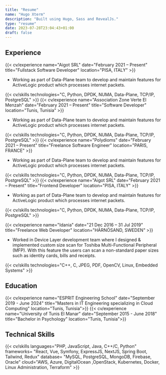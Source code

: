```yaml
---
title: "Resume"
name: "Hugo Xterm"
description: "Built using Hugo, Sass and RevealJs."
type: "resume"
date: 2023-07-28T23:04:43+01:00
draft: false
---
```


<!-- +++
title = "CV"
name = "Hugo Xterm"
description = """Built using Hugo, Sass and RevealJs."""
type = "cv"

[contact]
  phone = "+91 1234"
  email = "your[at]email[dot]com"
+++ -->
<!-- ---
title : "CV"
name : "Hugo Xterm"
description : """Built using Hugo, Sass and RevealJs."""
type : "cv"

[contact]
  phone = "+91 1234"
  email = "your[at]email[dot]com"
--- -->

## Experience

{{< cv/experience
    name="Aigot SRL"
    date="February 2021 – Present"
    title="Fullstack Software Developer"
    location="PISA, ITALY" >}}

- Working as part of Data-Plane team to develop and maintain features for
  ActiveLogic product which processes internet packets.

{{< cv/skills
    technologies="C, Python, DPDK, NUMA, Data-Plane, TCP/IP, PostgreSQL" >}}
{{< cv/experience
    name="Association Zone Verte El Menzah"
    date="February 2021 – Present"
    title="Software Developer"
    location="Tunis, Tunisia" >}}

- Working as part of Data-Plane team to develop and maintain features for
  ActiveLogic product which processes internet packets.

{{< cv/skills
    technologies="C, Python, DPDK, NUMA, Data-Plane, TCP/IP, PostgreSQL" >}}
{{< cv/experience
    name="Polydioms"
    date="February 2021 – Present"
    title="Freelance Software Engineer"
    location="PARIS, FRANCE" >}}

- Working as part of Data-Plane team to develop and maintain features for
  ActiveLogic product which processes internet packets.

{{< cv/skills
    technologies="C, Python, DPDK, NUMA, Data-Plane, TCP/IP, PostgreSQL" >}}
{{< cv/experience
    name="Aigot SRL"
    date="February 2021 – Present"
    title="Frontend Developer"
    location="PISA, ITALY" >}}

- Working as part of Data-Plane team to develop and maintain features for
  ActiveLogic product which processes internet packets.

{{< cv/skills
    technologies="C, Python, DPDK, NUMA, Data-Plane, TCP/IP, PostgreSQL" >}}

{{< cv/experience
    name="Idania"
    date="21 Dec 2016 – 31 Jul 2019"
    title="Freelance Web Developer"
    location="HÄRNÖSAND, SWEDEN" >}}

- Worked in Device Layer development team where I designed & implemented
  custom size scan for Toshiba Multi-Functional Peripheral (MFP). With this
  feature the users can scan a non-standard paper sizes such as identity
  cards, bills and receipts.

{{< cv/skills
    technologies="C++, C, JPEG, PDF, OpenCV, Linux, Embedded Systems" >}}

## Education

{{< cv/experience
    name="ESPRIT Engineering School"
    date="September 2019 - June 2024"
    title="Masters in IT Engineering specializing in Cloud Computing"
    location="Tunis, Tunisia">}}
{{< cv/experience
    name="University of Tunis El Manar"
    date="September 2015 - June 2018"
    title="Bachelor in Psychology"
    location="Tunis, Tunisia">}}

## Technical Skills

{{< cv/skills
    languages="PHP, JavaScript, Java, C++/C, Python"
    frameworks= "React, Vue, Symfony, ExpressJS, NextJS, Spring Boot, Tailwind, Redux"
    database= "MySQL, PostgreSQL, MongoDB, Firebase, Oracle"
    cloud="AWS, Azure, DigitalOcean ,OpenStack, Kubernetes, Docker, Linux Administration, Terraform" >}}

<!-- ## Hobbies

- Hugo theme [manid2/hugo-xterm][1] for my website [manid2.gitlab.io][2].

[1]: https://manid2.github.io/hugo-xterm/
[2]: https://manid2.gitlab.io/ -->
